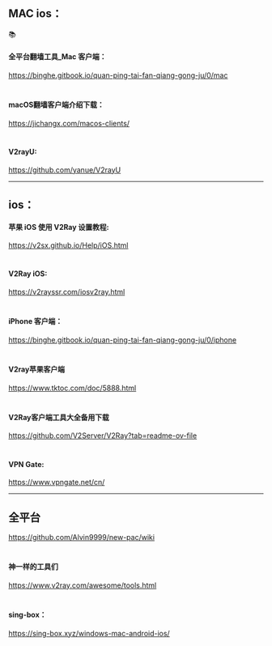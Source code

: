 ##   MAC ios：

📚
#### 全平台翻墙工具_Mac 客户端：
https://binghe.gitbook.io/quan-ping-tai-fan-qiang-gong-ju/0/mac

#
#### macOS翻墙客户端介绍下载：
https://jichangx.com/macos-clients/
#
#### V2rayU: 
https://github.com/yanue/V2rayU

---

##  ios：
#### 苹果 iOS 使用 V2Ray 设置教程:
https://v2sx.github.io/Help/iOS.html
#
#### V2Ray iOS: 
https://v2rayssr.com/iosv2ray.html
#
#### iPhone 客户端：
https://binghe.gitbook.io/quan-ping-tai-fan-qiang-gong-ju/0/iphone

#
#### V2ray苹果客户端
https://www.tktoc.com/doc/5888.html
#
#### V2Ray客户端工具大全备用下载
https://github.com/V2Server/V2Ray?tab=readme-ov-file
#
#### VPN Gate: 
https://www.vpngate.net/cn/

---

## 全平台
https://github.com/Alvin9999/new-pac/wiki

#
#### 神一样的工具们
https://www.v2ray.com/awesome/tools.html
#
#### sing-box：
https://sing-box.xyz/windows-mac-android-ios/
